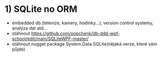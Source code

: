 # 1) SQLite no ORM
* embedded db (televize, kamery, hodinky...), version control systemy, analýza dat atd...
* stáhnout https://github.com/popchenk/db-ddd-wpf-school/edit/main/SQLiteWPF-master/
* stáhnout nugget package System.Data.SQLite(nějaká verze, které vám půjde)
